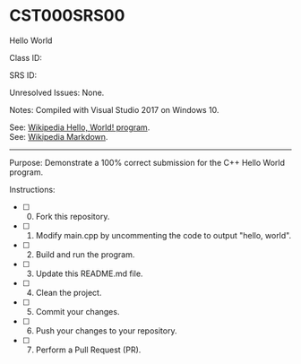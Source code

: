 # CST000SRS00
Hello World


Class ID: <Pokemon>

SRS ID: <CST100SRS00>

Unresolved Issues:  None. 

Notes: Compiled with Visual Studio 2017 on Windows 10. 

See: [Wikipedia Hello, World! program](https://en.wikipedia.org/wiki/%22Hello,_World!%22_program).  
See: [Wikipedia Markdown](https://en.wikipedia.org/wiki/Markdown).

---

Purpose: Demonstrate a 100% correct submission for the C++ Hello World program. 

Instructions: 

- [ ] 0. Fork this repository.  
- [ ] 1. Modify main.cpp by uncommenting the code to output "hello, world".  
- [ ] 2. Build and run the program.  
- [ ] 3. Update this README.md file.  
- [ ] 4. Clean the project.  
- [ ] 5. Commit your changes.  
- [ ] 6. Push your changes to your repository. 
- [ ] 7. Perform a Pull Request (PR). 
